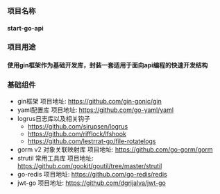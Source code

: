 ### 项目名称 
#### start-go-api
### 项目用途
#### 使用gin框架作为基础开发库，封装一套适用于面向api编程的快速开发结构
### 基础组件

- gin框架     项目地址: https://github.com/gin-gonic/gin
- yaml配置库 项目地址: https://github.com/go-yaml/yaml
- logrus日志库以及相关钩子
    - https://github.com/sirupsen/logrus
    - https://github.com/rifflock/lfshook
    - https://github.com/lestrrat-go/file-rotatelogs
- gorm v2 对象关联映射库 项目地址: https://github.com/go-gorm/gorm
- strutil 常用工具库 项目地址: https://github.com/gookit/goutil/tree/master/strutil
- go-redis 项目地址: https://github.com/go-redis/redis
- jwt-go 项目地址: https://github.com/dgrijalva/jwt-go